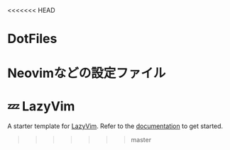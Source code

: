 <<<<<<< HEAD
# DotFiles
Neovimなどの設定ファイル
=======
# 💤 LazyVim

A starter template for [LazyVim](https://github.com/LazyVim/LazyVim).
Refer to the [documentation](https://lazyvim.github.io/installation) to get started.
>>>>>>> master
